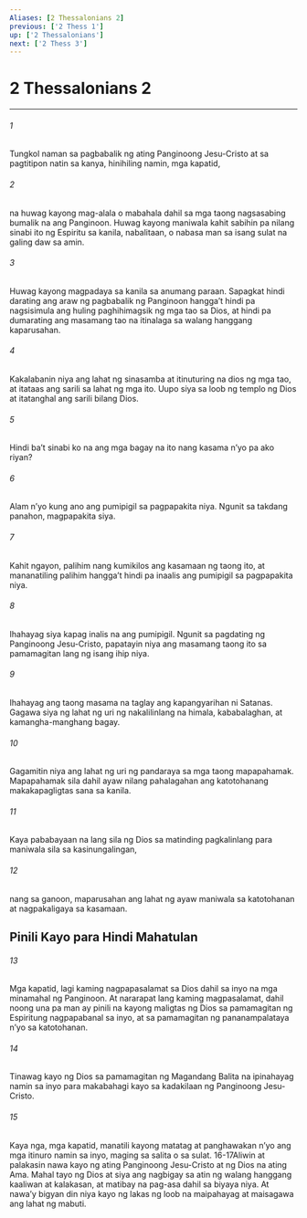 ```yaml
---
Aliases: [2 Thessalonians 2]
previous: ['2 Thess 1']
up: ['2 Thessalonians']
next: ['2 Thess 3']
---
```

# 2 Thessalonians 2

***






















###### 1 










Tungkol naman sa pagbabalik ng ating Panginoong Jesu-Cristo at sa pagtitipon natin sa kanya, hinihiling namin, mga kapatid, 





















###### 2 










na huwag kayong mag-alala o mabahala dahil sa mga taong nagsasabing bumalik na ang Panginoon. Huwag kayong maniwala kahit sabihin pa nilang sinabi ito ng Espiritu sa kanila, nabalitaan, o nabasa man sa isang sulat na galing daw sa amin. 





















###### 3 










Huwag kayong magpadaya sa kanila sa anumang paraan. Sapagkat hindi darating ang araw ng pagbabalik ng Panginoon hanggaʼt hindi pa nagsisimula ang huling paghihimagsik ng mga tao sa Dios, at hindi pa dumarating ang masamang tao na itinalaga sa walang hanggang kaparusahan. 





















###### 4 










Kakalabanin niya ang lahat ng sinasamba at itinuturing na dios ng mga tao, at itataas ang sarili sa lahat ng mga ito. Uupo siya sa loob ng templo ng Dios at itatanghal ang sarili bilang Dios. 





















###### 5 










Hindi baʼt sinabi ko na ang mga bagay na ito nang kasama nʼyo pa ako riyan? 





















###### 6 










Alam nʼyo kung ano ang pumipigil sa pagpapakita niya. Ngunit sa takdang panahon, magpapakita siya. 





















###### 7 










Kahit ngayon, palihim nang kumikilos ang kasamaan ng taong ito, at mananatiling palihim hanggaʼt hindi pa inaalis ang pumipigil sa pagpapakita niya. 





















###### 8 










Ihahayag siya kapag inalis na ang pumipigil. Ngunit sa pagdating ng Panginoong Jesu-Cristo, papatayin niya ang masamang taong ito sa pamamagitan lang ng isang ihip niya. 





















###### 9 










Ihahayag ang taong masama na taglay ang kapangyarihan ni Satanas. Gagawa siya ng lahat ng uri ng nakalilinlang na himala, kababalaghan, at kamangha-manghang bagay. 





















###### 10 










Gagamitin niya ang lahat ng uri ng pandaraya sa mga taong mapapahamak. Mapapahamak sila dahil ayaw nilang pahalagahan ang katotohanang makakapagligtas sana sa kanila. 





















###### 11 










Kaya pababayaan na lang sila ng Dios sa matinding pagkalinlang para maniwala sila sa kasinungalingan, 





















###### 12 










nang sa ganoon, maparusahan ang lahat ng ayaw maniwala sa katotohanan at nagpakaligaya sa kasamaan.

## Pinili Kayo para Hindi Mahatulan 





















###### 13 










Mga kapatid, lagi kaming nagpapasalamat sa Dios dahil sa inyo na mga minamahal ng Panginoon. At nararapat lang kaming magpasalamat, dahil noong una pa man ay pinili na kayong maligtas ng Dios sa pamamagitan ng Espiritung nagpapabanal sa inyo, at sa pamamagitan ng pananampalataya nʼyo sa katotohanan. 





















###### 14 










Tinawag kayo ng Dios sa pamamagitan ng Magandang Balita na ipinahayag namin sa inyo para makabahagi kayo sa kadakilaan ng Panginoong Jesu-Cristo. 





















###### 15 










Kaya nga, mga kapatid, manatili kayong matatag at panghawakan nʼyo ang mga itinuro namin sa inyo, maging sa salita o sa sulat. 16-17Aliwin at palakasin nawa kayo ng ating Panginoong Jesu-Cristo at ng Dios na ating Ama. Mahal tayo ng Dios at siya ang nagbigay sa atin ng walang hanggang kaaliwan at kalakasan, at matibay na pag-asa dahil sa biyaya niya. At nawaʼy bigyan din niya kayo ng lakas ng loob na maipahayag at maisagawa ang lahat ng mabuti.
